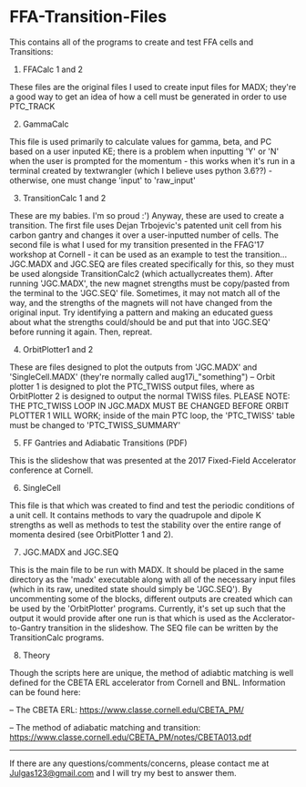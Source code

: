 # FFA-Transition-Files
This contains all of the programs to create and test FFA cells and Transitions:

1) FFACalc 1 and 2

These files are the original files I used to create input files for MADX; they're a good way to get an idea of how a cell must 
be generated in order to use PTC_TRACK


2) GammaCalc 

This file is used primarily to calculate values for gamma, beta, and PC based on a user inputed KE; there is a problem when 
inputting 'Y' or 'N' when the user is prompted for the momentum - this works when it's run in a terminal created by 
textwrangler (which I believe uses python 3.6??) - otherwise, one must change 'input' to 'raw_input' 


3) TransitionCalc 1 and 2

These are my babies.  I'm so proud :') Anyway, these are used to create a transition. The first file uses Dejan Trbojevic's 
patented unit cell from his carbon gantry and changes it over a user-inputted number of cells. The second file is what I used 
for my transition presented in the FFAG'17 workshop at Cornell - it can be used as an example to test the transition... 
JGC.MADX and JGC.SEQ are files created specifically for this, so they must be used alongside TransitionCalc2 (which 
actuallycreates them). After running 'JGC.MADX', the new magnet strengths must be copy/pasted from the terminal to the 
'JGC.SEQ' file. Sometimes, it may not match all of the way, and the strengths of the magnets will not have changed from the 
original input. Try identifying a pattern and making an educated guess about what the strengths could/should be and put that 
into 'JGC.SEQ' before running it again. Then, repreat. 


4) OrbitPlotter1 and 2

These are files designed to plot the outputs from 'JGC.MADX' and 'SingleCell.MADX' (they're normally called aug17i_"something")
– Orbit plotter 1 is designed to plot the PTC_TWISS output files, where as OrbitPlotter 2 is designed to output the normal 
TWISS files. PLEASE NOTE: THE PTC_TWISS LOOP IN JGC.MADX MUST BE CHANGED BEFORE ORBIT PLOTTER 1 WILL WORK; inside of the main 
PTC loop, the 'PTC_TWISS' table must be changed to 'PTC_TWISS_SUMMARY'


5) FF Gantries and Adiabatic Transitions (PDF)

This is the slideshow that was presented at the 2017 Fixed-Field Accelerator conference at Cornell. 


6) SingleCell

This file is that which was created to find and test the periodic conditions of a unit cell. It contains methods to vary the 
quadrupole and dipole K strengths as well as methods to test the stability over the entire range of momenta desired (see 
OrbitPlotter 1 and 2).  


7) JGC.MADX and JGC.SEQ

This is the main file to be run with MADX. It should be placed in the same directory as the 'madx' executable along with all of 
the necessary input files (which in its raw, unedited state should simply be 'JGC.SEQ'). By uncommenting some of the blocks, 
different outputs are created which can be used by the 'OrbitPlotter' programs. Currently, it's set up such that the output it 
would provide after one run is that which is used as the Acclerator-to-Gantry transition in the slideshow. The SEQ file can be written by the TransitionCalc programs.  


8) Theory

Though the scripts here are unique, the method of adiabtic matching is well defined for the CBETA ERL accelerator from Cornell 
and BNL. Information can be found here:

– The CBETA ERL: https://www.classe.cornell.edu/CBETA_PM/

– The method of adiabatic matching and transition: https://www.classe.cornell.edu/CBETA_PM/notes/CBETA013.pdf

-------------------------------------------------------------------------------------------------------------------------------
If there are any questions/comments/concerns, please contact me at Julgas123@gmail.com and I will try my best to answer them.  
